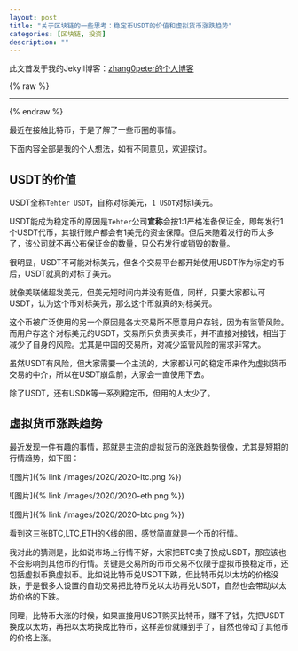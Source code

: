 ```yaml
---
layout: post
title: "关于区块链的一些思考：稳定币USDT的价值和虚拟货币涨跌趋势"
categories: [区块链, 投资]
description: ""
---
```


此文首发于我的Jekyll博客：[zhang0peter的个人博客](https://zhang0peter.com)         

{% raw %}
***          
{% endraw %}

最近在接触比特币，于是了解了一些币圈的事情。

下面内容全部是我的个人想法，如有不同意见，欢迎探讨。

## USDT的价值

USDT全称`Tehter USDT`，自称对标美元，`1 USDT`对标1美元。

USDT能成为稳定币的原因是`Tehter`公司**宣称**会按1:1严格准备保证金，即每发行1个USDT代币，其银行账户都会有1美元的资金保障。但后来随着发行的币太多了，该公司就不再公布保证金的数量，只公布发行或销毁的数量。

很明显，USDT不可能对标美元，但各个交易平台都开始使用USDT作为标定的币后，USDT就真的对标了美元。

就像美联储超发美元，但美元短时间内并没有贬值，同样，只要大家都认可USDT，认为这个币对标美元，那么这个币就真的对标美元。

这个币被广泛使用的另一个原因是各大交易所不愿意用户存钱，因为有监管风险。而用户存这个对标美元的USDT，交易所只负责买卖币，并不直接对接钱，相当于减少了自身的风险。尤其是中国的交易所，对减少监管风险的需求非常大。

虽然USDT有风险，但大家需要一个主流的，大家都认可的稳定币来作为虚拟货币交易的中介，所以在USDT崩盘前，大家会一直使用下去。

除了USDT，还有USDK等一系列稳定币，但用的人太少了。


## 虚拟货币涨跌趋势

最近发现一件有趣的事情，那就是主流的虚拟货币的涨跌趋势很像，尤其是短期的行情趋势，如下图：



![图片]({% link /images/2020/2020-ltc.png %})


![图片]({% link /images/2020/2020-eth.png %})

![图片]({% link /images/2020/2020-btc.png %})

看到这三张BTC,LTC,ETH的K线的图，感觉简直就是一个币的行情。

我对此的猜测是，比如说市场上行情不好，大家把BTC卖了换成USDT，那应该也不会影响到其他币的行情。关键是交易所的币币交易不仅限于虚拟币换稳定币，还包括虚拟币换虚拟币。比如说比特币兑USDT下跌，但比特币兑以太坊的价格没跌，于是很多人设置的自动交易把比特币兑以太坊再兑USDT，自然也会带动以太坊价格的下跌。

同理，比特币大涨的时候，如果直接用USDT购买比特币，赚不了钱，先把USDT换成以太坊，再把以太坊换成比特币，这样差价就赚到手了，自然也带动了其他币的价格上涨。


